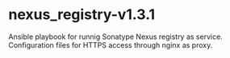 # nexus_registry-v1.3.1

Ansible playbook for runnig Sonatype Nexus registry as service.
Configuration files for HTTPS access through nginx as proxy.
